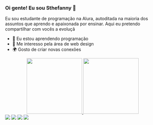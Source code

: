 ### Oi gente! Eu sou Sthefanny 👋

Eu sou estudante de programação na Alura, autoditada na maioria dos assuntos que aprendo e apaixonada por ensinar. Aqui eu pretendo compartilhar com vocês a evoluçã

- 🌱 Eu estou aprendendo programação
- 🎨 Me interesso pela área de web design
- 🌍 Gosto de criar novas conexões

<div align="center">
  <a href="https://github.com/sthef-almeida">
  <img height="180em" src="https://github-readme-stats.vercel.app/api?username=sthef-almeida&show_icons=true&theme=dracula&include_all_commits=true&count_private=true"/>
  <img height="180em" src="https://github-readme-stats.vercel.app/api/top-langs/?username=sthef-almeida&layout=compact&langs_count=7&theme=dracula"/>
</div>
  
  <div>
  <a href="https://instagram.com/stalmeida_" target="_blank"><img src="https://img.shields.io/badge/-Instagram-%23E4405F?style=for-the-badge&logo=instagram&logoColor=white" target="_blank"></a>
 <a href="https://discord.gg/wagxzStdcR" target="_blank"><img src="https://img.shields.io/badge/Discord-7289DA?style=for-the-badge&logo=discord&logoColor=white" target="_blank"></a> 
  <a href = "mailto:sthefannyalmeida27@gmail.com"><img src="https://img.shields.io/badge/-Gmail-%23333?style=for-the-badge&logo=gmail&logoColor=white" target="_blank"></a>
  <a href= "https://www.linkedin.com/in/sthefanny-almeida-971a2a18b/" target="_blank"><img src="https://img.shields.io/badge/-LinkedIn-%230077B5?style=for-the-badge&logo=linkedin&logoColor=white" target="_blank"></a> 
  </div>
